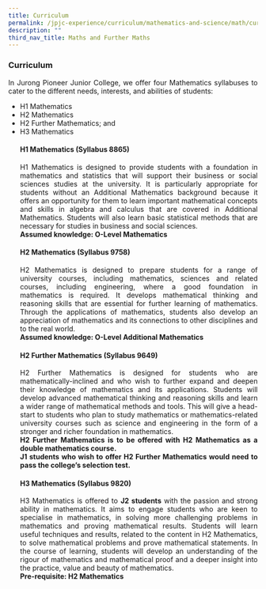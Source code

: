 ```yaml
---
title: Curriculum
permalink: /jpjc-experience/curriculum/mathematics-and-science/math/curriculum/
description: ""
third_nav_title: Maths and Further Maths
---
```

### **Curriculum**
<div align=justify>
In Jurong Pioneer Junior College, we offer four Mathematics syllabuses to cater to the different needs, interests, and abilities of students:
<ul>
	<li>H1 Mathematics</li>
	<li>H2 Mathematics</li>
	<li>H2 Further Mathematics; and</li>
	<li>H3 Mathematics</li>
	
<h4><strong>H1 Mathematics (Syllabus 8865)</strong></h4>
<p>
H1 Mathematics is designed to provide students with a foundation in mathematics and statistics that will support their business or social sciences studies at the university. It is particularly appropriate for students without an Additional Mathematics background because it offers an opportunity for them to learn important mathematical concepts and skills in algebra and calculus that are covered in Additional Mathematics. Students will also learn basic statistical methods that are necessary for studies in business and social sciences.<br>
	<strong>Assumed knowledge: O-Level Mathematics</strong></p>

<h4><strong>H2 Mathematics (Syllabus 9758)</strong></h4>
<p>
H2 Mathematics is designed to prepare students for a range of university courses, including mathematics, sciences and related courses, including engineering, where a good foundation in mathematics is required. It develops mathematical thinking and reasoning skills that are essential for further learning of mathematics. Through the applications of mathematics, students also develop an appreciation of mathematics and its connections to other disciplines and to the real world.<br>
<strong>Assumed knowledge: O-Level Additional Mathematics</strong></p>

<h4><strong>H2 Further Mathematics (Syllabus 9649)</strong></h4>
<p>
H2 Further Mathematics is designed for students who are mathematically-inclined and who wish to further expand and deepen their knowledge of mathematics and its applications. Students will develop advanced mathematical thinking and reasoning skills and learn a wider range of mathematical methods and tools. This will give a head-start to students who plan to study mathematics or mathematics-related university courses such as science and engineering in the form of a stronger and richer foundation in mathematics.<br>
<strong>H2 Further Mathematics is to be offered with H2 Mathematics as a double mathematics course.</strong><br>
<strong>J1 students who wish to offer H2 Further Mathematics would need to pass the college’s selection test.</strong>

<h4><strong>H3 Mathematics (Syllabus 9820)</strong></h4>
<p>
H3 Mathematics is offered to <strong>J2 students</strong> with the passion and strong ability in mathematics. It aims to engage students who are keen to specialise in mathematics, in solving more challenging problems in mathematics and proving mathematical results. Students will learn useful techniques and results, related to the content in H2 Mathematics, to solve mathematical problems and prove mathematical statements. In the course of learning, students will develop an understanding of the rigour of mathematics and mathematical proof and a deeper insight into the practice, value and beauty of mathematics.<br>
<strong>Pre-requisite: H2 Mathematics</strong>
</div>
